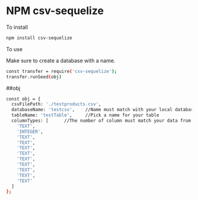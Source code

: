 # NPM csv-sequelize

To install

```bash
npm install csv-sequelize
```

To use

Make sure to create a database with a name.

```bash
const transfer = require('csv-sequelize');
transfer.runSeed(obj)
```

##obj

```bash
const obj = {
  csvFilePath: './testproducts.csv',
  databaseName: 'testcsv',    //Name must match with your local database
  tableName: 'testTable',     //Pick a name for your table
  columnTypes: [      //The number of column must match your data from csv
    'TEXT',
    'INTEGER',
    'TEXT',
    'TEXT',
    'TEXT',
    'TEXT',
    'TEXT',
    'TEXT',
    'TEXT',
    'TEXT',
    'TEXT'
  ]
};
```
